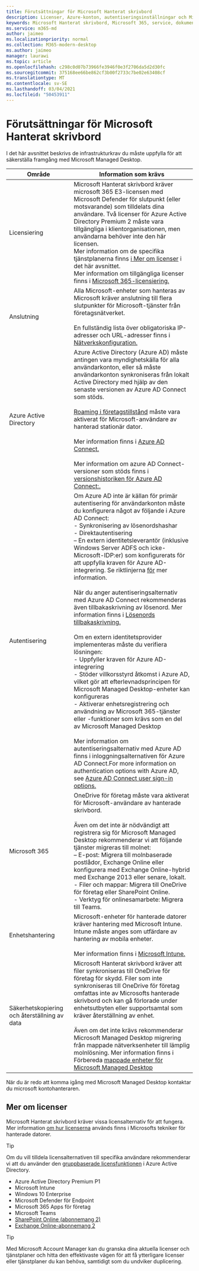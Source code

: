 ```yaml
---
title: Förutsättningar för Microsoft Hanterat skrivbord
description: Licenser, Azure-konton, autentiseringsinställningar och Microsoft 365-inställningar som ska konfigureras innan de registreras i Microsoft Managed Desktop
keywords: Microsoft Hanterat skrivbord, Microsoft 365, service, dokumentation
ms.service: m365-md
author: jaimeo
ms.localizationpriority: normal
ms.collection: M365-modern-desktop
ms.author: jaimeo
manager: laurawi
ms.topic: article
ms.openlocfilehash: c298c0d07b73966fe3946f0e3f2706da5d2d30fc
ms.sourcegitcommit: 375168ee66be862cf3b00f2733c7be02e63408cf
ms.translationtype: MT
ms.contentlocale: sv-SE
ms.lasthandoff: 03/04/2021
ms.locfileid: "50453911"
---
```

# <a name="prerequisites-for-microsoft-managed-desktop"></a>Förutsättningar för Microsoft Hanterat skrivbord

<!--This topic is the target for a "Learn more" link in the Admin Portal (aka.ms/prereq-azure); do not delete.-->
<!--from Prerequisites -->

I det här avsnittet beskrivs de infrastrukturkrav du måste uppfylla för att säkerställa framgång med Microsoft Managed Desktop. 


Område | Information som krävs
--- | ---
Licensiering |Microsoft Hanterat skrivbord kräver microsoft 365 E3-licensen med Microsoft Defender för slutpunkt (eller motsvarande) som tilldelats dina användare. Två licenser för Azure Active Directory Premium 2 måste vara tillgängliga i klientorganisationen, men användarna behöver inte den här licensen. <br>Mer information om de specifika tjänstplanerna finns [i Mer om licenser](#more-about-licenses) i det här avsnittet.<br>Mer information om tillgängliga licenser finns i [Microsoft 365-licensiering.](https://www.microsoft.com/microsoft-365/compare-all-microsoft-365-plans)
Anslutning |  Alla Microsoft-enheter som hanteras av Microsoft kräver anslutning till flera slutpunkter för Microsoft-tjänster från företagsnätverket.<br><br>En fullständig lista över obligatoriska IP-adresser och URL-adresser finns i [Nätverkskonfiguration.](../get-ready/network.md) 
Azure Active Directory |    Azure Active Directory (Azure AD) måste antingen vara myndighetskälla för alla användarkonton, eller så måste användarkonton synkroniseras från lokalt Active Directory med hjälp av den senaste versionen av Azure AD Connect som stöds.<br><br>[Roaming i företagstillstånd](https://docs.microsoft.com/azure/active-directory/devices/enterprise-state-roaming-overview) måste vara aktiverat för Microsoft-användare av hanterad stationär dator.<br><br>Mer information finns i [Azure AD Connect.](https://docs.microsoft.com/azure/active-directory/hybrid/whatis-azure-ad-connect)<br><br>Mer information om azure AD Connect-versioner som stöds finns i [versionshistoriken för Azure AD Connect:.](https://docs.microsoft.com/azure/active-directory/hybrid/reference-connect-version-history)
Autentisering |    Om Azure AD inte är källan för primär autentisering för användarkonton måste du konfigurera något av följande i Azure AD Connect:<br>- Synkronisering av lösenordshashar<br>- Direktautentisering<br>– En extern identitetsleverantör (inklusive Windows Server ADFS och icke-Microsoft-IDP:er) som konfigurerats för att uppfylla kraven för Azure AD-integrering. Se riktlinjerna [för](https://www.microsoft.com/download/details.aspx?id=56843) mer information. <br><br>När du anger autentiseringsalternativ med Azure AD Connect rekommenderas även tillbakaskrivning av lösenord. Mer information finns i [Lösenords tillbakaskrivning.](https://docs.microsoft.com/azure/active-directory/authentication/howto-sspr-writeback) <br><br>Om en extern identitetsprovider implementeras måste du verifiera lösningen:<br>- Uppfyller kraven för Azure AD-integrering<br>- Stöder villkorsstyrd åtkomst i Azure AD, vilket gör att efterlevnadsprincipen för Microsoft Managed Desktop-enheter kan konfigureras<br>- Aktiverar enhetsregistrering och användning av Microsoft 365-tjänster eller -funktioner som krävs som en del av Microsoft Managed Desktop <br><br>Mer information om autentiseringsalternativ med Azure AD finns i inloggningsalternativen för Azure AD Connect.For more information on authentication options with Azure AD, see [Azure AD Connect user sign-in options.](https://docs.microsoft.com/azure/active-directory/connect/active-directory-aadconnect-user-signin)
Microsoft 365 | OneDrive för företag måste vara aktiverat för Microsoft-användare av hanterade skrivbord.<br><br>Även om det inte är nödvändigt att registrera sig för Microsoft Managed Desktop rekommenderar vi att följande tjänster migreras till molnet:<br>– E-post: Migrera till molnbaserade postlådor, Exchange Online eller konfigurera med Exchange Online-hybrid med Exchange 2013 eller senare, lokalt.<br>- Filer och mappar: Migrera till OneDrive för företag eller SharePoint Online.<br>- Verktyg för onlinesamarbete: Migrera till Teams.
Enhetshantering | Microsoft-enheter för hanterade datorer kräver hantering med Microsoft Intune. Intune måste anges som utfärdare av hantering av mobila enheter.<br><br>Mer information finns i [Microsoft Intune.](https://www.microsoft.com/cloud-platform/microsoft-intune) 
Säkerhetskopiering och återställning av data |  Microsoft Hanterat skrivbord kräver att filer synkroniseras till OneDrive för företag för skydd. Filer som inte synkroniseras till OneDrive för företag omfattas inte av Microsofts hanterade skrivbord och kan gå förlorade under enhetsutbyten eller supportsamtal som kräver återställning av enhet.<br><br>Även om det inte krävs rekommenderar Microsoft Managed Desktop migrering från mappade nätverksenheter till lämplig molnlösning. Mer information finns i Förbereda [mappade enheter för Microsoft Managed Desktop](mapped-drives.md)

När du är redo att komma igång med Microsoft Managed Desktop kontaktar du microsoft kontohanteraren. 

## <a name="more-about-licenses"></a>Mer om licenser

Microsoft Hanterat skrivbord kräver vissa licensalternativ för att fungera. Mer information [om hur licenserna](../intro/technologies.md) används finns i Microsofts tekniker för hanterade datorer.

> [!TIP]
> Om du vill tilldela licensalternativen till specifika användare rekommenderar vi att du använder den [gruppbaserade licensfunktionen](https://docs.microsoft.com/azure/active-directory/fundamentals/active-directory-licensing-whatis-azure-portal) i Azure Active Directory.

- Azure Active Directory Premium P1
- Microsoft Intune 
- Windows 10 Enterprise  
- Microsoft Defender för Endpoint
-  Microsoft 365 Apps för företag
- Microsoft Teams
- [SharePoint Online (abonnemang 2)](https://www.microsoft.com/microsoft-365/sharepoint/compare-sharepoint-plans)
- [Exchange Online-abonnemang 2](https://www.microsoft.com/microsoft-365/exchange/compare-microsoft-exchange-online-plans) 


> [!TIP]
> Med Microsoft Account Manager kan du granska dina aktuella licenser och tjänstplaner och hitta den effektivaste vägen för att få ytterligare licenser eller tjänstplaner du kan behöva, samtidigt som du undviker duplicering.
